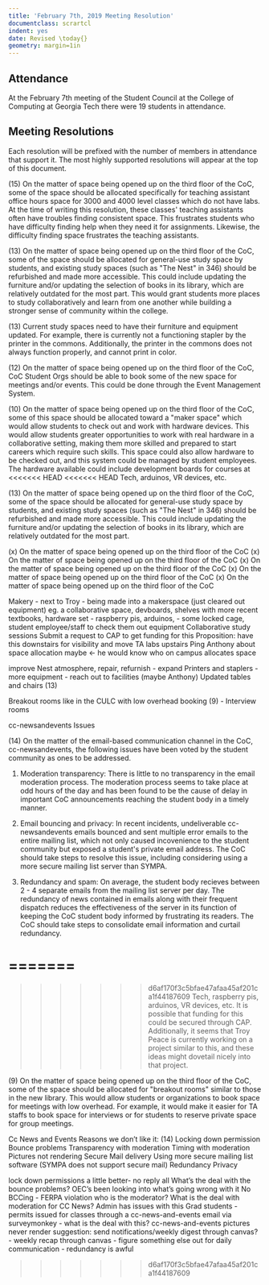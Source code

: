 ```yaml
---
title: 'February 7th, 2019 Meeting Resolution'
documentclass: scrartcl
indent: yes
date: Revised \today{}
geometry: margin=1in
---
```


## Attendance

At the February 7th meeting of the Student Council at the College of Computing at Georgia Tech there were 19 students
in attendance.

## Meeting Resolutions
Each resolution will be prefixed with the number of members in attendance that support it. The most highly supported
resolutions will appear at the top of this document.

(15) On the matter of space being opened up on the third floor of the CoC, some of the space should be allocated
specifically for teaching assistant office hours space for 3000 and 4000 level classes which do not have labs. At the
time of writing this resolution, these classes' teaching assistants often have troubles finding consistent space. This
frustrates students who have difficulty finding help when they need it for assignments. Likewise, the difficulty finding
space frustrates the teaching assistants.

(13) On the matter of space being opened up on the third floor of the CoC, some of the space should be allocated for
general-use study space by students, and existing study spaces (such as "The Nest" in 346) should be refurbished and
made more accessible. This could include updating the furniture and/or updating the selection of books in its library,
which are relatively outdated for the most part. This would grant students more places to study collaboratively and
learn from one another while building a stronger sense of community within the college.

(13) Current study spaces need to have their furniture and equipment updated. For example, there is currently not a
functioning stapler by the printer in the commons. Additionally, the printer in the commons does not always function
properly, and cannot print in color.

(12) On the matter of space being opened up on the third floor of the CoC, CoC Student Orgs should be able to book some
of the new space for meetings and/or events. This could be done through the Event Management System.

(10) On the matter of space being opened up on the third floor of the CoC, some of this space should be allocated
toward a "maker space" which would allow students to check out and work with hardware devices. This would allow
students greater opportunities to work with real hardware in a collaborative setting, making them more skilled and
prepared to start careers which require such skills. This space could also allow hardware to be checked out, and this
system could be managed by student employees. The hardware available could include development boards for courses at
<<<<<<< HEAD
<<<<<<< HEAD
Tech, arduinos, VR devices, etc.

(13) On the matter of space being opened up on the third floor of the CoC, some of the space should be allocated for
general-use study space by students, and existing study spaces (such as "The Nest" in 346) should be refurbished and
made more accessible. This could include updating the furniture and/or updating the selection of books in its library,
which are relatively outdated for the most part.

(x) On the matter of space being opened up on the third floor of the CoC
(x) On the matter of space being opened up on the third floor of the CoC
(x) On the matter of space being opened up on the third floor of the CoC
(x) On the matter of space being opened up on the third floor of the CoC
(x) On the matter of space being opened up on the third floor of the CoC

Makery - next to Troy - being made into a makerspace (just cleared out equipment) eg. a collaborative space, devboards, shelves with more recent textbooks, hardware set - raspberry pis, arduinos, - some locked cage, student employee/staff to check them out equipment
Collaborative study sessions
    Submit a request to CAP to get funding for this
    Proposition: have this downstairs for visibility and move TA labs upstairs
    Ping Anthony about space allocation maybe <- he would know who on campus allocates
    space

improve Nest atmosphere, repair, refurnish - expand
Printers and staplers - more equipment - reach out to facilities (maybe Anthony)
    Updated tables and chairs (13)

Breakout rooms like in the CULC with low overhead booking (9) - Interview rooms

cc-newsandevents Issues

(14) On the matter of the email-based communication channel in the CoC, cc-newsandevents, the following issues have been voted by the student community as ones to be addressed. 

1. Moderation transparency: There is little to no transparency in the email moderation process. The moderation process seems to take place at odd hours of the day and has been found to be the cause of delay in important CoC announcements reaching the student body in a timely manner.

2. Email bouncing and privacy: In recent incidents, undeliverable cc-newsandevents emails bounced and sent multiple error emails to the entire mailing list, which not only caused incovenience to the student community but exposed a student's private email address. The CoC should take steps to resolve this issue, including considering using a more secure mailing list server than SYMPA. 

4. Redundancy and spam: On average, the student body recieves between 2 - 4 separate emails from the mailing list server per day. The redundancy of news contained in emails along with their frequent dispatch reduces the effectiveness of the server in its function of keeping the CoC student body informed by frustrating its readers. The CoC should take steps to consolidate email information and curtail redundancy. 

=======
=======
>>>>>>> d6af170f3c5bfae47afaa45af201ca1f44187609
Tech, raspberry pis, arduinos, VR devices, etc. It is possible that funding for this could be secured through CAP.
Additionally, it seems that Troy Peace is currently working on a project similar to this, and these ideas might
dovetail nicely into that project.

(9) On the matter of space being opened up on the third floor of the CoC, some of the space should be allocated for
"breakout rooms" similar to those in the new library. This would allow students or organizations to book space for
meetings with low overhead. For example, it would make it easier for TA staffs to book space for interviews or for
students to reserve private space for group meetings.

Cc News and Events
Reasons we don’t like it: (14)
Locking down permission
Bounce problems
Transparency with moderation
Timing with moderation
Pictures not rendering
Secure Mail delivery
    Using more secure mailing list software (SYMPA does not support secure mail)
Redundancy
Privacy

lock down permissions a little better- no reply all
What’s the deal with the bounce problems? OEC’s been looking into what’s going wrong with it
No BCCing - FERPA violation
who is the moderator? What is the deal with moderation for CC News? Admin has issues with this
Grad students - permits issued for classes through a cc-news-and-events email via surveymonkey - what is the deal with this?
cc-news-and-events pictures never render
suggestion: send notifications/weekly digest through canvas? - weekly recap through canvas - figure something else out for daily communication - redundancy is awful
>>>>>>> d6af170f3c5bfae47afaa45af201ca1f44187609

